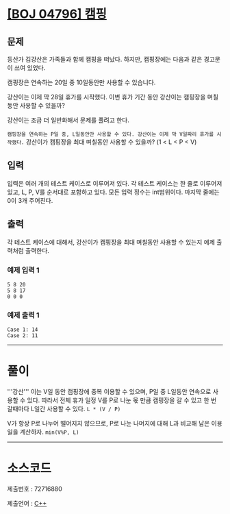 # [[BOJ 04796] 캠핑](https://www.acmicpc.net/problem/4796)



## 문제

등산가 김강산은 가족들과 함께 캠핑을 떠났다. 하지만, 캠핑장에는 다음과 같은 경고문이 쓰여 있었다.

캠핑장은 연속하는 20일 중 10일동안만 사용할 수 있습니다.

강산이는 이제 막 28일 휴가를 시작했다. 이번 휴가 기간 동안 강산이는 캠핑장을 며칠동안 사용할 수 있을까?

강산이는 조금 더 일반화해서 문제를 풀려고 한다. 

```캠핑장을 연속하는 P일 중, L일동안만 사용할 수 있다. 강산이는 이제 막 V일짜리 휴가를 시작했다.``` 강산이가 캠핑장을 최대 며칠동안 사용할 수 있을까? (1 < L < P < V)

## 입력
입력은 여러 개의 테스트 케이스로 이루어져 있다. 각 테스트 케이스는 한 줄로 이루어져 있고, L, P, V를 순서대로 포함하고 있다. 모든 입력 정수는 int범위이다. 마지막 줄에는 0이 3개 주어진다.

## 출력
각 테스트 케이스에 대해서, 강산이가 캠핑장을 최대 며칠동안 사용할 수 있는지 예제 출력처럼 출력한다.

### 예제 입력 1 
```
5 8 20
5 8 17
0 0 0
```

### 예제 출력 1 
```
Case 1: 14
Case 2: 11
```

<hr>

# 풀이
'''강산''' 이는 V일 동안 캠핑장에 중복 이용할 수 있으며, P일 중 L일동안 연속으로 사용할 수 있다.
따라서 전체 휴가 일정 V를 P로 나눈 몫 만큼 캠핑장을 갈 수 있고 한 번 갈때마다 L일간 사용할 수 있다. ```L * (V / P)```

V가 항상 P로 나누어 떨어지지 않으므로, P로 나눈 나머지에 대해 L과 비교해 남은 이용일을 계산하자. ```min(V%P, L)```

<hr>

# 소스코드

제출번호	: 72716880

제출언어 : [C++](https://github.com/rogi-rogi/problem-solving/blob/main/Baekjoon%20Online%20Judge/practice/04796.cpp)
